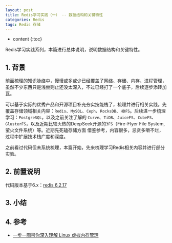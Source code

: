 ```yaml
---
layout: post
title: Redis学习实践（一） -- 数据结构和关键特性
categories: Redis
tags: Redis 存储
---
```


* content
{:toc}

Redis学习实践系列，本篇进行总体说明，说明数据结构和关键特性。



## 1. 背景

前面梳理的知识脉络中，慢慢或多或少已经覆盖了网络、存储、内存、进程管理，虽然不少东西只是浅尝则止还没太深入，不过已经打了一个底子，后续逐步添砖加瓦。

可以基于实际的优秀产品和开源项目补充夯实技能栈了，梳理并进行相关实践。先覆盖存储领域相关内容：`Redis`、`MySQL`、`Ceph`、`RocksDB`、`HDFS`。后续进一步梳理学习：`PostgreSQL`，以及之前关注了解的 `Curve`、`TiDB`、`JuiceFS`、`CubeFS`、`GlusterFS`，以及近期比较火热的DeepSeek开源的`3FS`（Fire-Flyer File System,萤火文件系统）等。近期先死磕存储方面 借鉴参考，内容很多，忌贪多嚼不烂，过程中扩展技术栈广度和深度。

之前看过代码但未系统梳理，本篇开始，先来梳理学习Redis相关内容并进行部分实验。

## 2. 前置说明

代码版本基于6.x：[redis 6.2.17](https://github.com/redis/redis/tree/6.2.17)



## 3. 小结



## 4. 参考

* [一步一图带你深入理解 Linux 虚拟内存管理](https://mp.weixin.qq.com/s/uWadcBxEgctnrgyu32T8sQ)
